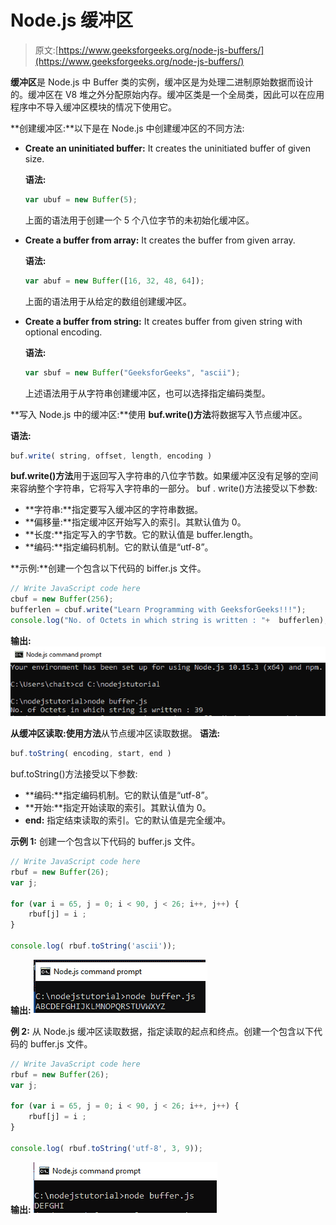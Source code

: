 # Node.js 缓冲区

> 原文:[https://www.geeksforgeeks.org/node-js-buffers/](https://www.geeksforgeeks.org/node-js-buffers/)

**缓冲区**是 Node.js 中 Buffer 类的实例，缓冲区是为处理二进制原始数据而设计的。缓冲区在 V8 堆之外分配原始内存。缓冲区类是一个全局类，因此可以在应用程序中不导入缓冲区模块的情况下使用它。

**创建缓冲区:**以下是在 Node.js 中创建缓冲区的不同方法:

*   **Create an uninitiated buffer:** It creates the uninitiated buffer of given size.

    **语法:**

    ```js
    var ubuf = new Buffer(5);
    ```

    上面的语法用于创建一个 5 个八位字节的未初始化缓冲区。

*   **Create a buffer from array:** It creates the buffer from given array.

    **语法:**

    ```js
    var abuf = new Buffer([16, 32, 48, 64]);
    ```

    上面的语法用于从给定的数组创建缓冲区。

*   **Create a buffer from string:** It creates buffer from given string with optional encoding.

    **语法:**

    ```js
    var sbuf = new Buffer("GeeksforGeeks", "ascii");
    ```

    上述语法用于从字符串创建缓冲区，也可以选择指定编码类型。

**写入 Node.js 中的缓冲区:**使用 **buf.write()方法**将数据写入节点缓冲区。

**语法:**

```js
buf.write( string, offset, length, encoding )
```

**buf.write()方法**用于返回写入字符串的八位字节数。如果缓冲区没有足够的空间来容纳整个字符串，它将写入字符串的一部分。
buf . write()方法接受以下参数:

*   **字符串:**指定要写入缓冲区的字符串数据。
*   **偏移量:**指定缓冲区开始写入的索引。其默认值为 0。
*   **长度:**指定写入的字节数。它的默认值是 buffer.length。
*   **编码:**指定编码机制。它的默认值是“utf-8”。

**示例:**创建一个包含以下代码的 biffer.js 文件。

```js
// Write JavaScript code here
cbuf = new Buffer(256);
bufferlen = cbuf.write("Learn Programming with GeeksforGeeks!!!");
console.log("No. of Octets in which string is written : "+  bufferlen);
```

**输出:**
![](img/31a9c1e0daa31c63c013a0f0ba52885d.png)

**从缓冲区读取:**使用**方法**从节点缓冲区读取数据。
**语法:**

```js
buf.toString( encoding, start, end )
```

buf.toString()方法接受以下参数:

*   **编码:**指定编码机制。它的默认值是“utf-8”。
*   **开始:**指定开始读取的索引。其默认值为 0。
*   **end:** 指定结束读取的索引。它的默认值是完全缓冲。

**示例 1:** 创建一个包含以下代码的 buffer.js 文件。

```js
// Write JavaScript code here
rbuf = new Buffer(26); 
var j; 

for (var i = 65, j = 0; i < 90, j < 26; i++, j++) {  
    rbuf[j] = i ;  
}  

console.log( rbuf.toString('ascii'));  
```

**输出:**
![](img/e47460c1a0e49eab73a2cce955b083d0.png)

**例 2:** 从 Node.js 缓冲区读取数据，指定读取的起点和终点。创建一个包含以下代码的 buffer.js 文件。

```js
// Write JavaScript code here
rbuf = new Buffer(26);  
var j;

for (var i = 65, j = 0; i < 90, j < 26; i++, j++) {  
    rbuf[j] = i ;  
}

console.log( rbuf.toString('utf-8', 3, 9));  
```

**输出:**
![](img/add39965fae3603a31b08cfdfda31b6e.png)